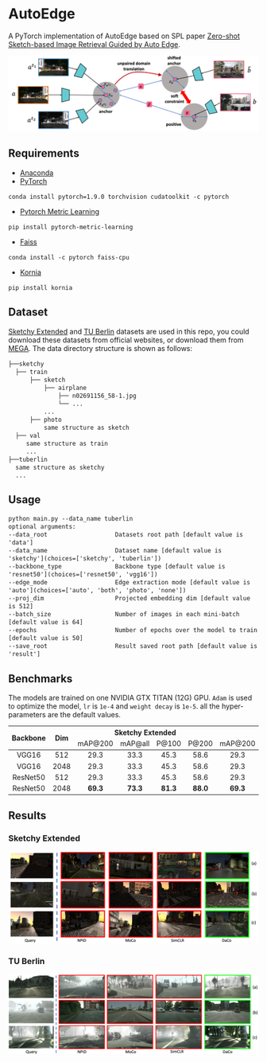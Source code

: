 # AutoEdge

A PyTorch implementation of AutoEdge based on SPL paper [Zero-shot Sketch-based Image Retrieval Guided by Auto Edge]().

![Network Architecture](result/structure.png)

## Requirements

- [Anaconda](https://www.anaconda.com/download/)
- [PyTorch](https://pytorch.org)

```
conda install pytorch=1.9.0 torchvision cudatoolkit -c pytorch
```

- [Pytorch Metric Learning](https://kevinmusgrave.github.io/pytorch-metric-learning/)

```
pip install pytorch-metric-learning
```

- [Faiss](https://faiss.ai)

```
conda install -c pytorch faiss-cpu
```

- [Kornia](https://kornia.readthedocs.io)

```
pip install kornia
```

## Dataset

[Sketchy Extended](http://sketchy.eye.gatech.edu) and
[TU Berlin](http://cybertron.cg.tu-berlin.de/eitz/projects/classifysketch/) datasets are used in this repo, you could
download these datasets from official websites, or download them from
[MEGA](https://mega.nz/folder/IooQkZRJ#jLYcZ5PFK9jzxLN4FuOopg). The data directory structure is shown as follows:

 ```
├──sketchy
   ├── train
       ├── sketch
           ├── airplane
               ├── n02691156_58-1.jpg
               └── ...
           ...
       ├── photo
           same structure as sketch
   ├── val
      same structure as train
      ...
├──tuberlin
   same structure as sketchy
   ...
```

## Usage

```
python main.py --data_name tuberlin
optional arguments:
--data_root                   Datasets root path [default value is 'data']
--data_name                   Dataset name [default value is 'sketchy'](choices=['sketchy', 'tuberlin'])
--backbone_type               Backbone type [default value is 'resnet50'](choices=['resnet50', 'vgg16'])
--edge_mode                   Edge extraction mode [default value is 'auto'](choices=['auto', 'both', 'photo', 'none'])
--proj_dim                    Projected embedding dim [default value is 512]
--batch_size                  Number of images in each mini-batch [default value is 64]
--epochs                      Number of epochs over the model to train [default value is 50]
--save_root                   Result saved root path [default value is 'result']
```

## Benchmarks

The models are trained on one NVIDIA GTX TITAN (12G) GPU. `Adam` is used to optimize the model, `lr` is `1e-4`
and `weight decay` is `1e-5`. all the hyper-parameters are the default values.

<table>
<thead>
  <tr>
    <th rowspan="2">Backbone</th>
    <th rowspan="2">Dim</th>
    <th colspan="4">Sketchy Extended</th>
    <th colspan="4">TU Berlin</th>
    <th rowspan="2">Download</th>
  </tr>
  <tr>
    <td align="center">mAP@200</td>
    <td align="center">mAP@all</td>
    <td align="center">P@100</td>
    <td align="center">P@200</td>
    <td align="center">mAP@200</td>
    <td align="center">mAP@all</td>
    <td align="center">P@100</td>
    <td align="center">P@200</td>
  </tr>
</thead>
<tbody>
  <tr>
    <td align="center">VGG16</td>
    <td align="center">512</td>
    <td align="center">29.3</td>
    <td align="center">33.3</td>
    <td align="center">45.3</td>
    <td align="center">58.6</td>
    <td align="center">29.3</td>
    <td align="center">33.3</td>
    <td align="center">45.3</td>
    <td align="center">58.7</td>
    <td align="center"><a href="https://pan.baidu.com/s/1yZhkba1EU79LwqgizDzTUA">agdw</a></td>
  </tr>
  <tr>
    <td align="center">VGG16</td>
    <td align="center">2048</td>
    <td align="center">29.3</td>
    <td align="center">33.3</td>
    <td align="center">45.3</td>
    <td align="center">58.6</td>
    <td align="center">29.3</td>
    <td align="center">33.3</td>
    <td align="center">45.3</td>
    <td align="center">58.7</td>
    <td align="center"><a href="https://pan.baidu.com/s/1yZhkba1EU79LwqgizDzTUA">agdw</a></td>
  </tr>
  <tr>
    <td align="center">ResNet50</td>
    <td align="center">512</td>
    <td align="center">29.3</td>
    <td align="center">33.3</td>
    <td align="center">45.3</td>
    <td align="center">58.6</td>
    <td align="center">29.3</td>
    <td align="center">33.3</td>
    <td align="center">45.3</td>
    <td align="center">58.7</td>
    <td align="center"><a href="https://pan.baidu.com/s/139IHtS2_tOZcEK2Qgt-yQw">5dzs</a></td>
  </tr>
  <tr>
    <td align="center">ResNet50</td>
    <td align="center">2048</td>
    <td align="center"><b>69.3</b></td>
    <td align="center"><b>73.3</b></td>
    <td align="center"><b>81.3</b></td>
    <td align="center"><b>88.0</b></td>
    <td align="center"><b>69.3</b></td>
    <td align="center"><b>73.3</b></td>
    <td align="center"><b>81.3</b></td>
    <td align="center"><b>88.0</b></td>
    <td align="center"><a href="https://pan.baidu.com/s/139IHtS2_tOZcEK2Qgt-yQw">5dzs</a></td>
  </tr>
</tbody>
</table>

## Results

### Sketchy Extended

![synthia](result/sketchy.png)

### TU Berlin

![cityscapes](result/tuberlin.png)
